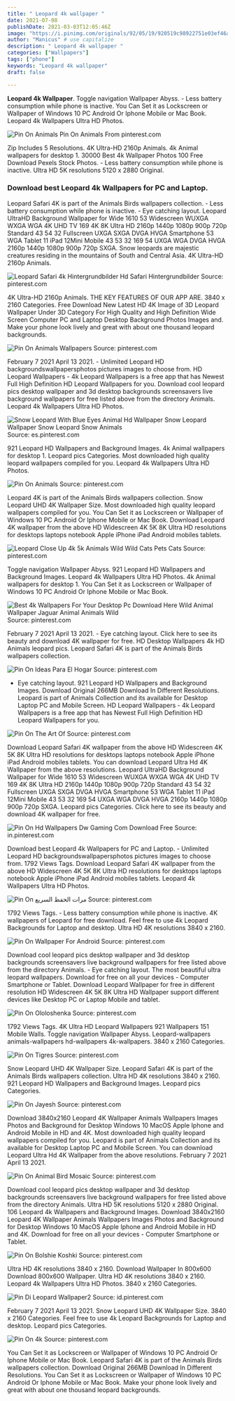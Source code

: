 ```yaml
---
title: " Leopard 4k wallpaper "
date: 2021-07-08
publishDate: 2021-03-03T12:05:46Z
image: "https://i.pinimg.com/originals/92/05/19/920519c98922751e03ef46a77a3d209b.jpg"
author: "Manicus" # use capitalize
description: " Leopard 4k wallpaper "
categories: ["Wallpapers"]
tags: ["phone"]
keywords: "Leopard 4k wallpaper"
draft: false

---
```



**Leopard 4k Wallpaper**. Toggle navigation Wallpaper Abyss. - Less battery consumption while phone is inactive. You Can Set it as Lockscreen or Wallpaper of Windows 10 PC Android Or Iphone Mobile or Mac Book. Leopard 4k Wallpapers Ultra HD Photos.

![Pin On Animals](https://i.pinimg.com/originals/c7/69/49/c7694949083a49d2606bfedc2f63e86e.jpg "Pin On Animals")
Pin On Animals From pinterest.com


Zip Includes 5 Resolutions. 4K Ultra-HD 2160p Animals. 4k Animal wallpapers for desktop 1. 30000 Best 4k Wallpaper Photos 100 Free Download Pexels Stock Photos. - Less battery consumption while phone is inactive. Ultra HD 5K resolutions 5120 x 2880 Original.

### Download best Leopard 4k Wallpapers for PC and Laptop.

Leopard Safari 4K is part of the Animals Birds wallpapers collection. - Less battery consumption while phone is inactive. - Eye catching layout. Leopard UltraHD Background Wallpaper for Wide 1610 53 Widescreen WUXGA WXGA WGA 4K UHD TV 169 4K 8K Ultra HD 2160p 1440p 1080p 900p 720p Standard 43 54 32 Fullscreen UXGA SXGA DVGA HVGA Smartphone 53 WGA Tablet 11 iPad 12Mini Mobile 43 53 32 169 54 UXGA WGA DVGA HVGA 2160p 1440p 1080p 900p 720p SXGA. Snow leopards are majestic creatures residing in the mountains of South and Central Asia. 4K Ultra-HD 2160p Animals.


![Leopard Safari 4k Hintergrundbilder Hd Safari Hintergrundbilder](https://i.pinimg.com/564x/0e/36/fb/0e36fba4629cf2d0559b23709f6d65dc.jpg "Leopard Safari 4k Hintergrundbilder Hd Safari Hintergrundbilder")
Source: pinterest.com

4K Ultra-HD 2160p Animals. THE KEY FEATURES OF OUR APP ARE. 3840 x 2160 Categories. Free Download New Latest HD 4K Image of 3D Leopard Wallpaper Under 3D Category For High Quality and High Definition Wide Screen Computer PC and Laptop Desktop Background Photos Images and. Make your phone look lively and great with about one thousand leopard backgrounds.

![Pin On Animals Wallpapers](https://i.pinimg.com/originals/18/d4/61/18d4617e4c1dc97c9b8191776ebac3f6.jpg "Pin On Animals Wallpapers")
Source: pinterest.com

February 7 2021 April 13 2021. - Unlimited Leopard HD backgroundswallpapersphotos pictures images to choose from. HD Leopard Wallpapers - 4k Leopard Wallpapers is a free app that has Newest Full High Definition HD Leopard Wallpapers for you. Download cool leopard pics desktop wallpaper and 3d desktop backgrounds screensavers live background wallpapers for free listed above from the directory Animals. Leopard 4k Wallpapers Ultra HD Photos.

![Snow Leopard With Blue Eyes Animal Hd Wallpaper Snow Leopard Wallpaper Snow Leopard Snow Animals](https://i.pinimg.com/originals/4c/fb/85/4cfb856560580602fe2964a7b526f53b.jpg "Snow Leopard With Blue Eyes Animal Hd Wallpaper Snow Leopard Wallpaper Snow Leopard Snow Animals")
Source: es.pinterest.com

921 Leopard HD Wallpapers and Background Images. 4k Animal wallpapers for desktop 1. Leopard pics Categories. Most downloaded high quality leopard wallpapers compiled for you. Leopard 4k Wallpapers Ultra HD Photos.

![Pin On Animals](https://i.pinimg.com/originals/c7/69/49/c7694949083a49d2606bfedc2f63e86e.jpg "Pin On Animals")
Source: pinterest.com

Leopard 4K is part of the Animals Birds wallpapers collection. Snow Leopard UHD 4K Wallpaper Size. Most downloaded high quality leopard wallpapers compiled for you. You Can Set it as Lockscreen or Wallpaper of Windows 10 PC Android Or Iphone Mobile or Mac Book. Download Leopard 4K wallpaper from the above HD Widescreen 4K 5K 8K Ultra HD resolutions for desktops laptops notebook Apple iPhone iPad Android mobiles tablets.

![Leopard Close Up 4k 5k Animals Wild Wild Cats Pets Cats](https://i.pinimg.com/originals/be/12/a0/be12a098cf28b006e4a18a1a171d65b3.jpg "Leopard Close Up 4k 5k Animals Wild Wild Cats Pets Cats")
Source: pinterest.com

Toggle navigation Wallpaper Abyss. 921 Leopard HD Wallpapers and Background Images. Leopard 4k Wallpapers Ultra HD Photos. 4k Animal wallpapers for desktop 1. You Can Set it as Lockscreen or Wallpaper of Windows 10 PC Android Or Iphone Mobile or Mac Book.

![Best 4k Wallpapers For Your Desktop Pc Download Here Wild Animal Wallpaper Jaguar Animal Animals Wild](https://i.pinimg.com/originals/a3/e9/3b/a3e93ba7e62d3d325b65ecdb380f6263.jpg "Best 4k Wallpapers For Your Desktop Pc Download Here Wild Animal Wallpaper Jaguar Animal Animals Wild")
Source: pinterest.com

February 7 2021 April 13 2021. - Eye catching layout. Click here to see its beauty and download 4K wallpaper for free. HD Desktop Wallpapers 4k HD Animals leopard pics. Leopard Safari 4K is part of the Animals Birds wallpapers collection.

![Pin On Ideas Para El Hogar](https://i.pinimg.com/originals/c4/38/0c/c4380ca182727ca5c440ab314c5b73f3.jpg "Pin On Ideas Para El Hogar")
Source: pinterest.com

- Eye catching layout. 921 Leopard HD Wallpapers and Background Images. Download Original 266MB Download In Different Resolutions. Leopard is part of Animals Collection and its available for Desktop Laptop PC and Mobile Screen. HD Leopard Wallpapers - 4k Leopard Wallpapers is a free app that has Newest Full High Definition HD Leopard Wallpapers for you.

![Pin On The Art Of](https://i.pinimg.com/originals/b2/63/d8/b263d82c36cf37c74103d9a173600433.jpg "Pin On The Art Of")
Source: pinterest.com

Download Leopard Safari 4K wallpaper from the above HD Widescreen 4K 5K 8K Ultra HD resolutions for desktops laptops notebook Apple iPhone iPad Android mobiles tablets. You can download Leopard Ultra Hd 4K Wallpaper from the above resolutions. Leopard UltraHD Background Wallpaper for Wide 1610 53 Widescreen WUXGA WXGA WGA 4K UHD TV 169 4K 8K Ultra HD 2160p 1440p 1080p 900p 720p Standard 43 54 32 Fullscreen UXGA SXGA DVGA HVGA Smartphone 53 WGA Tablet 11 iPad 12Mini Mobile 43 53 32 169 54 UXGA WGA DVGA HVGA 2160p 1440p 1080p 900p 720p SXGA. Leopard pics Categories. Click here to see its beauty and download 4K wallpaper for free.

![Pin On Hd Wallpapers Dw Gaming Com Download Free](https://i.pinimg.com/736x/bd/66/38/bd6638cc661d9e18bb4ce9ecc2858ae2.jpg "Pin On Hd Wallpapers Dw Gaming Com Download Free")
Source: in.pinterest.com

Download best Leopard 4k Wallpapers for PC and Laptop. - Unlimited Leopard HD backgroundswallpapersphotos pictures images to choose from. 1792 Views Tags. Download Leopard Safari 4K wallpaper from the above HD Widescreen 4K 5K 8K Ultra HD resolutions for desktops laptops notebook Apple iPhone iPad Android mobiles tablets. Leopard 4k Wallpapers Ultra HD Photos.

![Pin On مرات الحفظ السريع](https://i.pinimg.com/736x/15/d8/2a/15d82a346bb737594d4a760e1bcab34a.jpg "Pin On مرات الحفظ السريع")
Source: pinterest.com

1792 Views Tags. - Less battery consumption while phone is inactive. 4K wallpapers of Leopard for free download. Feel free to use 4k Leopard Backgrounds for Laptop and desktop. Ultra HD 4K resolutions 3840 x 2160.

![Pin On Wallpaper For Android](https://i.pinimg.com/originals/f5/b4/d9/f5b4d95248767f95cfc6b479be546d80.jpg "Pin On Wallpaper For Android")
Source: pinterest.com

Download cool leopard pics desktop wallpaper and 3d desktop backgrounds screensavers live background wallpapers for free listed above from the directory Animals. - Eye catching layout. The most beautiful ultra leopard wallpapers. Download for free on all your devices - Computer Smartphone or Tablet. Download Leopard Wallpaper for free in different resolution HD Widescreen 4K 5K 8K Ultra HD Wallpaper support different devices like Desktop PC or Laptop Mobile and tablet.

![Pin On Ololoshenka](https://i.pinimg.com/originals/e1/66/57/e16657f2ba2890bbd192ffcc3209b25d.jpg "Pin On Ololoshenka")
Source: pinterest.com

1792 Views Tags. 4K Ultra HD Leopard Wallpapers 921 Wallpapers 151 Mobile Walls. Toggle navigation Wallpaper Abyss. Leopard-wallpapers animals-wallpapers hd-wallpapers 4k-wallpapers. 3840 x 2160 Categories.

![Pin On Tigres](https://i.pinimg.com/originals/62/95/87/629587db7f45aed15d7173f508f6d2e2.jpg "Pin On Tigres")
Source: pinterest.com

Snow Leopard UHD 4K Wallpaper Size. Leopard Safari 4K is part of the Animals Birds wallpapers collection. Ultra HD 4K resolutions 3840 x 2160. 921 Leopard HD Wallpapers and Background Images. Leopard pics Categories.

![Pin On Jayesh](https://i.pinimg.com/originals/b8/8c/d3/b88cd358eda7c3a196f81946df3646c1.jpg "Pin On Jayesh")
Source: pinterest.com

Download 3840x2160 Leopard 4K Wallpaper Animals Wallpapers Images Photos and Background for Desktop Windows 10 MacOS Apple Iphone and Android Mobile in HD and 4K. Most downloaded high quality leopard wallpapers compiled for you. Leopard is part of Animals Collection and its available for Desktop Laptop PC and Mobile Screen. You can download Leopard Ultra Hd 4K Wallpaper from the above resolutions. February 7 2021 April 13 2021.

![Pin On Animal Bird Mosaic](https://i.pinimg.com/originals/36/76/99/36769945f37cb48d1cc24ba4dc724d94.jpg "Pin On Animal Bird Mosaic")
Source: pinterest.com

Download cool leopard pics desktop wallpaper and 3d desktop backgrounds screensavers live background wallpapers for free listed above from the directory Animals. Ultra HD 5K resolutions 5120 x 2880 Original. 106 Leopard 4k Wallpapers and Background Images. Download 3840x2160 Leopard 4K Wallpaper Animals Wallpapers Images Photos and Background for Desktop Windows 10 MacOS Apple Iphone and Android Mobile in HD and 4K. Download for free on all your devices - Computer Smartphone or Tablet.

![Pin On Bolshie Koshki](https://i.pinimg.com/originals/95/bf/35/95bf3556cd430a26112d60d142ff6ef8.jpg "Pin On Bolshie Koshki")
Source: pinterest.com

Ultra HD 4K resolutions 3840 x 2160. Download Wallpaper In 800x600 Download 800x600 Wallpaper. Ultra HD 4K resolutions 3840 x 2160. Leopard 4k Wallpapers Ultra HD Photos. 3840 x 2160 Categories.

![Pin Di Leopard Wallpaper2](https://i.pinimg.com/originals/63/4e/61/634e61f3bb050eb22a447f2d81dc98ff.jpg "Pin Di Leopard Wallpaper2")
Source: id.pinterest.com

February 7 2021 April 13 2021. Snow Leopard UHD 4K Wallpaper Size. 3840 x 2160 Categories. Feel free to use 4k Leopard Backgrounds for Laptop and desktop. Leopard pics Categories.

![Pin On 4k](https://i.pinimg.com/originals/92/05/19/920519c98922751e03ef46a77a3d209b.jpg "Pin On 4k")
Source: pinterest.com

You Can Set it as Lockscreen or Wallpaper of Windows 10 PC Android Or Iphone Mobile or Mac Book. Leopard Safari 4K is part of the Animals Birds wallpapers collection. Download Original 266MB Download In Different Resolutions. You Can Set it as Lockscreen or Wallpaper of Windows 10 PC Android Or Iphone Mobile or Mac Book. Make your phone look lively and great with about one thousand leopard backgrounds.

